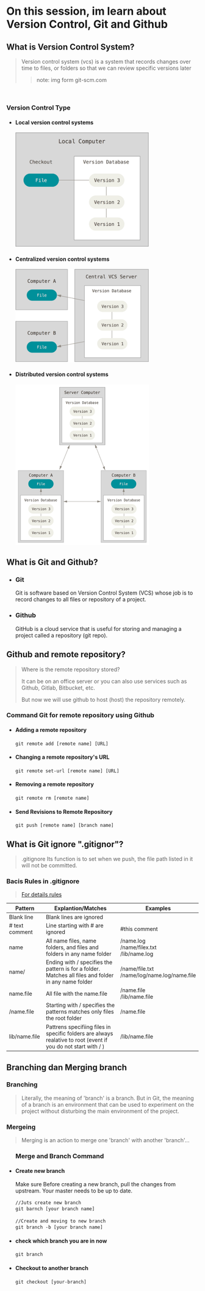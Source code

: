 # On this session, im learn about Version Control, Git and Github

## What is Version Control System?
> Version control system (vcs) is a system that records changes over time to files, or folders so that we can review specific versions later
> > note: img form git-scm.com
<br>
<h3>Version Control Type</h3>
 <ul>
  <li> 
     <h4>Local version control systems</h4>
     <div style="width: 350px">
      <img src="./img/local.png"/>
     </div>
  </li>
  <li> 
     <h4>Centralized version control systems</h4>
     <div style="width: 350px">
      <img src="./img/centralized.png"/>
     </div>
  </li>
   <li> 
     <h4>Distributed version control systems</h4>
      <div style = "width: 350px">  
         <img src="./img/distributed.png"/>
     </div>
   </li>
</ul>

## What is Git and Github?
<ul>
   <li>
      <h3>Git</h3>
      <p>Git is software based on Version Control System (VCS) whose job is to record changes to all files or repository of a project.<p>
   </li>
      <li>
      <h3>Github</h3>
      <p>GitHub is a cloud service that is useful for storing and managing a project called a repository (git repo).</p>
   </li>
</ul>

## Github and remote repository?
> Where is the remote repository stored?
>
>It can be on an office server or you can also use services such as Github, Gitlab, Bitbucket, etc.
>
>But now we will use github to host (host) the repository remotely.
<h3>Command Git for remote repository using Github</h3>
<ul>
   <li>
   <h4>Adding a remote repository</h4>

   ```GIT
   git remote add [remote name] [URL]
   ```
   </li>

   <li>
   <h4>Changing a remote repository's URL</h4>

   ```GIT
   git remote set-url [remote name] [URL]
   ```
   </li>

   <li>
   <h4>Removing a remote repository</h4>

   ```GIT
   git remote rm [remote name]
   ```
   </li>

   <li>
   <h4>Send Revisions to Remote Repository</h4>

   ```GIT
   git push [remote name] [branch name]
   ```
   </li>
</ul>

## What is Git ignore ".gitignor"?
>.gitignore Its function is to set when we push, the file path listed in it will not be committed.
### Bacis Rules in .gitignore
> [For details rules](https://www.w3schools.com/git/git_ignore.asp?remote=github)
<table>
<thead>
  <tr>
    <th>Pattern</th>
    <th>Explantion/Matches</th>
    <th>Examples</th>
  </tr>
</thead>
<tbody>
  <tr>
    <td>Blank line</td>
    <td>Blank lines are ignored</td>
    <td></td>
  </tr>
  <tr>
    <td># text comment</td>
    <td>Line starting with # are ignored</td>
    <td>#this comment</td>
  </tr>
  <tr>
    <td>name</td>
    <td>All name files, name folders, and files and folders in any name folder</td>
    <td>/name.log<br>/name/filex.txt<br>/lib/name.log</td>
  </tr>
  <tr>
    <td>name/</td>
    <td>Ending with / specifies the pattern is for a folder. Matches all files and folder in any name folder</td>
    <td>/name/file.txt<br>/name/log/name.log/name.file</td>
  </tr>
  <tr>
    <td>name.file</td>
    <td>All file with the name.file</td>
    <td>/name.file<br>/lib/name.file</td>
  </tr>
  <tr>
    <td>/name.file</td>
    <td>Starting with / specifies the patterns matches only files the root folder</td>
    <td>/name.file</td>
  </tr>
  <tr>
    <td>lib/name.file</td>
    <td>Pattrens specifiing files in specific folders are always realative to root (event if you do not start with / )</td>
    <td>/lib/name.file</td>
  </tr>
</tbody>
</table>

## Branching dan Merging branch
### Branching
> Literally, the meaning of 'branch' is a branch. But in Git, the meaning of a branch is an environment that can be used to experiment on the project without disturbing the main environment of the project.
### Mergeing
> Merging is an action to merge one 'branch' with another 'branch'...
<ul>
  <h3>Merge and Branch Command</h3>
  <li>
   <h4>Create new branch</h4>
    <p>Make sure Before creating a new branch, pull the changes from upstream. Your master needs to be up to date.
    </p>

   ```GIT
   //Juts create new branch
   git barnch [your branch name]

   //Create and moving to new branch
   git branch -b [your branch name]
   ```
  </li>
 
  <li>
     <h4>check which branch you are in now</h4>

   ```GIT
   git branch
   ```
  </li>

  <li>
    <h4>Checkout to another branch</h4>

   ```GIT
   git checkout [your-branch]
   ```
  </li>
</ul>

